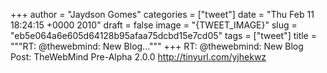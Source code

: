 
+++
author = "Jaydson Gomes"
categories = ["tweet"]
date = "Thu Feb 11 18:24:15 +0000 2010"
draft = false
image = "{TWEET_IMAGE}"
slug = "eb5e064a6e605d64128b95afaa75dcbd15e7cd05"
tags = ["tweet"]
title = """RT: @thewebmind: New Blog..."""
+++
RT: @thewebmind: New Blog Post: TheWebMind Pre-Alpha 2.0.0 http://tinyurl.com/yjhekwz
